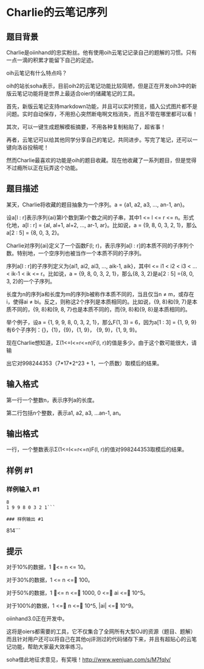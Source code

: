 # Charlie的云笔记序列

## 题目背景

Charlie是oiinhand的忠实粉丝。他有使用oih云笔记记录自己的题解的习惯。只有一点一滴的积累才能留下自己的足迹。

oih云笔记有什么特点吗？

oih的站长soha表示，目前oih2的云笔记功能比较简陋，但是正在开发oih3中的新版云笔记功能将是世界上最适合oier的储藏笔记的工具。

首先，新版云笔记支持markdown功能，并且可以实时预览，插入公式图片都不是问题。实时自动保存，不用担心突然断电啊文档消失，而且不管在哪里都可以看！

其次，可以一键生成题解模板摘要，不用各种复制粘贴了，超省事！

再者，云笔记可以给其他同学分享自己的笔记，共同进步。写完了笔记，还可以一键向洛谷投稿呢！

然而Charlie最喜欢的功能是oih的题目收藏。现在他收藏了一系列题目，但是觉得不过瘾所以正在玩弄这个功能。


## 题目描述

某天，Charlie将收藏的题目抽象为一个序列。a = {a1, a2, a3, …, an-1, an}。


设a[l : r]表示序列{ai}第l个数到第r个数之间的子串，其中1 <= l <= r <= n。形式化地，a[l : r] = {al, al+1, al+2, …, ar-1, ar}。比如说，a = {9, 8, 0, 3, 2, 1}，那么a[2 : 5] = {8, 0, 3, 2}。



Charlie对序列{ai}定义了一个函数F(l; r)，表示序列a[l : r]的本质不同的子序列个数。特别地，一个空序列也被当作一个本质不同的子序列。


序列a[l : r]的子序列定义为{ai1, ai2, ai3, …, aik-1, aik}，其中l <= i1 < i2 < i3 < … < ik-1 < ik <= r。比如说，a = {9, 8, 0, 3, 2, 1}，那么{8, 3, 2}是a[2 : 5] ={8, 0, 3, 2}的一个子序列。


长度为n的序列a和长度为m的序列b被称作本质不同的，当且仅当n ≠ m，或存在i，使得ai ≠ bi。反之，则称这2个序列是本质相同的。比如说，{9, 8}和{9, 7}是本质不同的，{9, 8}和{9, 8, 7}也是本质不同的，而{9, 8}和{9, 8}是本质相同的。


举个例子，设a = {1, 9, 9, 8, 0, 3, 2, 1}，那么F(1, 3) = 6，因为a[1 : 3] = {1, 9, 9}有6个子序列：{}，{1}，{9}，{1, 9}， {9, 9}，{1, 9, 9}。


现在Charlie想知道，Σ(1<=l<=r<=n)F(l, r)的值是多少。由于这个数可能很大，请输

出它对998244353（7\*17\*2^23 + 1，一个质数）取模后的结果。


## 输入格式

第一行一个整数n，表示序列a的长度。

第二行包括n个整数，表示a1, a2, a3, …an-1, an。


## 输出格式

一行，一个整数表示Σ(1<=l<=r<=n)F(l, r)的值对998244353取模后的结果。


## 样例 #1

### 样例输入 #1
```
8
1 9 9 8 0 3 2 1```

### 样例输出 #1

```
814```

## 提示

对于10%的数据，1 <= n <= 10。

对于30%的数据，1 <= n <= 100。

对于50%的数据，1 <= n <= 1000, 0 <= ai <= 10^5。

对于100%的数据，1 <= n <= 10^5, |ai| <= 10^9。

oiinhand3.0正在开发中。

这将是oiers都需要的工具，它不仅集合了全网所有大型OJ的资源（题目、题解）而且针对用户还可以将自己在其他oj评测过的代码储存下来，并且有超贴心的云笔记功能，帮助大家最大效率练习。

soha借此地征求意见，有奖哦！http://www.wenjuan.com/s/M7fqIv/

